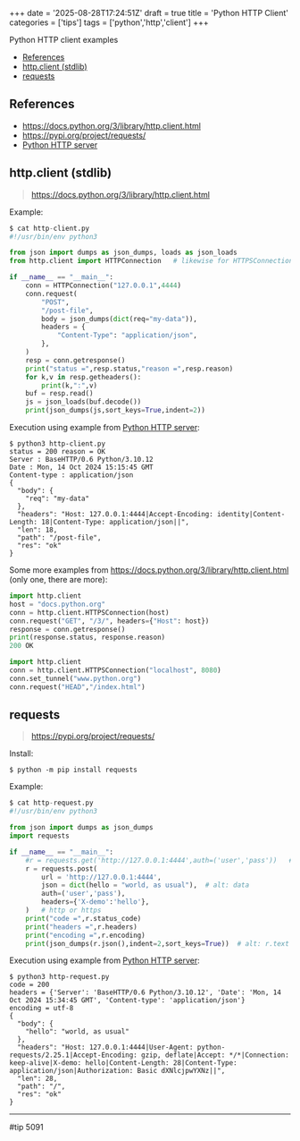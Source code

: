 +++
date = '2025-08-28T17:24:51Z'
draft = true
title = 'Python HTTP Client'
categories = ['tips']
tags = ['python','http','client']
+++

Python HTTP client examples

- [References](https://gist.github.com/sfmunoz/fcb08d624b27128111e1961f5b143051#references)
- [http.client (stdlib)](https://gist.github.com/sfmunoz/fcb08d624b27128111e1961f5b143051#httpclient-stdlib)
- [requests](https://gist.github.com/sfmunoz/fcb08d624b27128111e1961f5b143051#requests)

## References

- https://docs.python.org/3/library/http.client.html
- https://pypi.org/project/requests/
- [Python HTTP server](https://gist.github.com/sfmunoz/47b9e237776f491f71dcf8726b780ee6)

## http.client (stdlib)

> https://docs.python.org/3/library/http.client.html

Example:

```python
$ cat http-client.py
#!/usr/bin/env python3

from json import dumps as json_dumps, loads as json_loads
from http.client import HTTPConnection   # likewise for HTTPSConnection

if __name__ == "__main__":
    conn = HTTPConnection("127.0.0.1",4444)
    conn.request(
        "POST",
        "/post-file",
        body = json_dumps(dict(req="my-data")),
        headers = {
            "Content-Type": "application/json",
        },
    )
    resp = conn.getresponse()
    print("status =",resp.status,"reason =",resp.reason)
    for k,v in resp.getheaders():
        print(k,":",v)
    buf = resp.read()
    js = json_loads(buf.decode())
    print(json_dumps(js,sort_keys=True,indent=2))
```

Execution using example from [Python HTTP server](https://gist.github.com/sfmunoz/47b9e237776f491f71dcf8726b780ee6):

```
$ python3 http-client.py
status = 200 reason = OK
Server : BaseHTTP/0.6 Python/3.10.12
Date : Mon, 14 Oct 2024 15:15:45 GMT
Content-type : application/json
{
  "body": {
    "req": "my-data"
  },
  "headers": "Host: 127.0.0.1:4444|Accept-Encoding: identity|Content-Length: 18|Content-Type: application/json||",
  "len": 18,
  "path": "/post-file",
  "res": "ok"
}
```

Some more examples from https://docs.python.org/3/library/http.client.html (only one, there are more):

```python
import http.client
host = "docs.python.org"
conn = http.client.HTTPSConnection(host)
conn.request("GET", "/3/", headers={"Host": host})
response = conn.getresponse()
print(response.status, response.reason)
200 OK
```
```python
import http.client
conn = http.client.HTTPSConnection("localhost", 8080)
conn.set_tunnel("www.python.org")
conn.request("HEAD","/index.html")
```

## requests

> https://pypi.org/project/requests/

Install:

```
$ python -m pip install requests
```

Example:

```python
$ cat http-request.py
#!/usr/bin/env python3

from json import dumps as json_dumps
import requests

if __name__ == "__main__":
    #r = requests.get('http://127.0.0.1:4444',auth=('user','pass'))   # http or https
    r = requests.post(
        url = 'http://127.0.0.1:4444',
        json = dict(hello = "world, as usual"),  # alt: data
        auth=('user','pass'),
        headers={'X-demo':'hello'},
    )   # http or https
    print("code =",r.status_code)
    print("headers =",r.headers)
    print("encoding =",r.encoding)
    print(json_dumps(r.json(),indent=2,sort_keys=True))  # alt: r.text
```

Execution using example from [Python HTTP server](https://gist.github.com/sfmunoz/47b9e237776f491f71dcf8726b780ee6):

```
$ python3 http-request.py
code = 200
headers = {'Server': 'BaseHTTP/0.6 Python/3.10.12', 'Date': 'Mon, 14 Oct 2024 15:34:45 GMT', 'Content-type': 'application/json'}
encoding = utf-8
{
  "body": {
    "hello": "world, as usual"
  },
  "headers": "Host: 127.0.0.1:4444|User-Agent: python-requests/2.25.1|Accept-Encoding: gzip, deflate|Accept: */*|Connection: keep-alive|X-demo: hello|Content-Length: 28|Content-Type: application/json|Authorization: Basic dXNlcjpwYXNz||",
  "len": 28,
  "path": "/",
  "res": "ok"
}
```

---

#tip 5091
